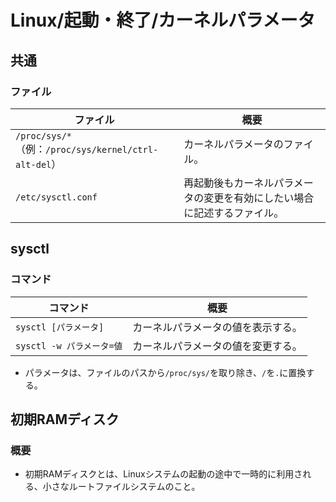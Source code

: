 # Linux/起動・終了/カーネルパラメータ

## 共通

### ファイル

| ファイル                                                   | 概要                                                         |
| ---------------------------------------------------------- | ------------------------------------------------------------ |
| `/proc/sys/*`<br />（例：`/proc/sys/kernel/ctrl-alt-del`） | カーネルパラメータのファイル。                               |
| `/etc/sysctl.conf`                                         | 再起動後もカーネルパラメータの変更を有効にしたい場合に記述するファイル。 |

## sysctl

### コマンド

| コマンド                  | 概要                               |
| ------------------------- | ---------------------------------- |
| `sysctl [パラメータ]`     | カーネルパラメータの値を表示する。 |
| `sysctl -w パラメータ=値` | カーネルパラメータの値を変更する。 |

- パラメータは、ファイルのパスから`/proc/sys/`を取り除き、`/`を`.`に置換する。

## 初期RAMディスク

### 概要

- 初期RAMディスクとは、Linuxシステムの起動の途中で一時的に利用される、小さなルートファイルシステムのこと。
